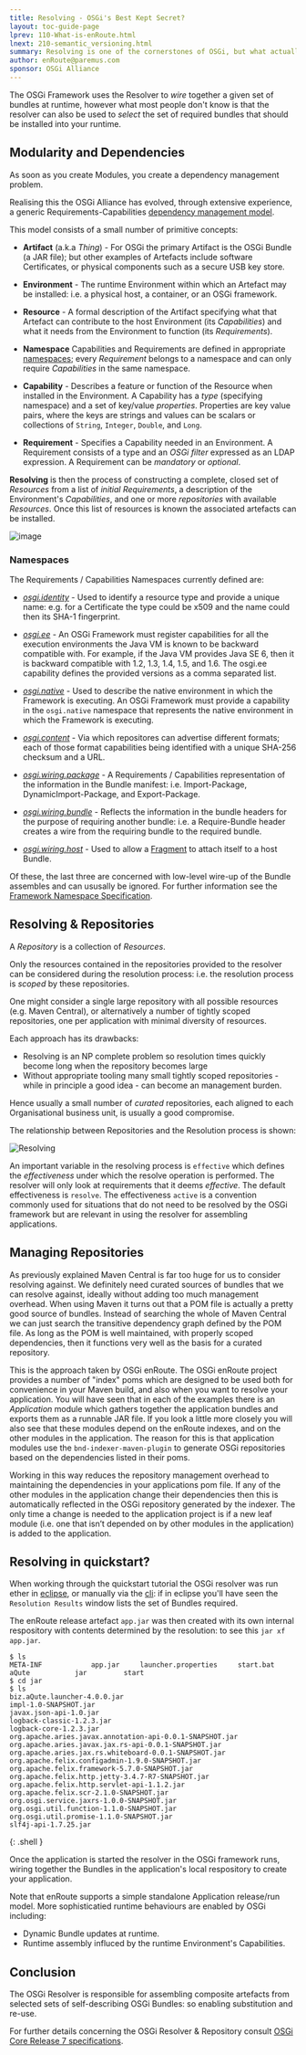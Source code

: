 ```yaml
---
title: Resolving - OSGi's Best Kept Secret?
layout: toc-guide-page
lprev: 110-What-is-enRoute.html
lnext: 210-semantic_versioning.html  
summary: Resolving is one of the cornerstones of OSGi, but what actually is going on?
author: enRoute@paremus.com
sponsor: OSGi Alliance 
---
```


The OSGi Framework uses the Resolver to _wire_ together a given set of bundles at runtime, however what most people don't know is that the resolver can also be used to _select_ the set of required bundles that should be installed into your runtime.

## Modularity and Dependencies  

As soon as you create Modules, you create a dependency management problem.

Realising this the OSGi Alliance has evolved, through extensive experience, a generic Requirements-Capabilities [dependency management model](https://osgi.org/hudson/job/build.core/lastSuccessfulBuild/artifact/osgi.specs/generated/html/core/framework.module.html#framework.module.dependencies). 

This model consists of a small number of primitive concepts:

* **Artifact** (a.k.a _Thing_) - For OSGi the primary Artifact is the OSGi Bundle (a JAR file); but other  examples of Artefacts include software Certificates, or physical components such as a secure USB key store.

* **Environment** - The runtime Environment within which an Artefact may be installed: i.e. a physical host, a container, or an OSGi framework.

* **Resource** - A formal description of the Artifact specifying what that Artefact can contribute to the host Environment (its _Capabilities_) and what it needs from the Environment to function (its _Requirements_).

* **Namespace** Capabilities and Requirements are defined in appropriate [namespaces](https://osgi.org/specification/osgi.core/7.0.0/framework.namespaces.html); every _Requirement_ belongs to a namespace and can only require _Capabilities_ in the same namespace.

* **Capability** - Describes a feature or function of the Resource when installed in the Environment. A Capability has a _type_ (specifying namespace) and a set of key/value  _properties_. Properties are key value pairs, where the keys are strings and values can be scalars or collections of `String`, `Integer`, `Double`, and `Long`.

* **Requirement** - Specifies a Capability needed in an Environment. A Requirement consists of a type and an _OSGi filter_ expressed as an LDAP expression. A Requirement can be _mandatory_ or _optional_.

**Resolving** is then the process of constructing a complete, closed set of _Resources_ from a list of _initial Requirements_, a description of the Environment's _Capabilities_, and one or more _repositories_ with available _Resources_. Once this list of resources is known the associated artefacts can be installed. 

![image](https://user-images.githubusercontent.com/200494/31130842-cf5299d2-a858-11e7-907c-d6cb43954501.png)

### Namespaces 

The Requirements / Capabilities Namespaces currently defined are:

* [_osgi.identity_](https://osgi.org/hudson/job/build.core/lastSuccessfulBuild/artifact/osgi.specs/generated/html/core/framework.namespaces.html#i1776750) - Used to identify a resource type and  provide a unique name: e.g. for a Certificate the type could be x509 and the name could then its SHA-1 fingerprint.

* [_osgi.ee_](https://osgi.org/hudson/job/build.core/lastSuccessfulBuild/artifact/osgi.specs/generated/html/core/framework.namespaces.html#framework.namespaces.osgi.ee) - An OSGi Framework must register capabilities for all the execution environments the Java VM is known to be backward compatible with. For example, if the Java VM provides Java SE 6, then it is backward compatible with 1.2, 1.3, 1.4, 1.5, and 1.6. The osgi.ee capability defines the provided versions as a comma separated list.

* [_osgi.native_](https://osgi.org/hudson/job/build.core/lastSuccessfulBuild/artifact/osgi.specs/generated/html/core/framework.namespaces.html#framework.namespaces.osgi.native) - Used to describe the native environment in which the Framework is executing. An OSGi Framework must provide a capability in the `osgi.native` namespace that represents the native environment in which the Framework is executing.

* [_osgi.content_](https://osgi.org/hudson/job/build.cmpn/lastSuccessfulBuild/artifact/osgi.specs/generated/html/cmpn/service.repository.html#i3224340) -  Via which repositores can advertise different formats; each of those format capabilities being identified with a unique SHA-256 checksum and a URL.

* [_osgi.wiring.package_](https://osgi.org/hudson/job/build.core/lastSuccessfulBuild/artifact/osgi.specs/generated/html/core/framework.namespaces.html#i1773241) - A Requirements / Capabilities representation of the information in the Bundle manifest: i.e. Import-Package, DynamicImport-Package, and Export-Package. 

* [_osgi.wiring.bundle_](https://osgi.org/hudson/job/build.core/lastSuccessfulBuild/artifact/osgi.specs/generated/html/core/framework.namespaces.html#i1773242) - Reflects the information in the bundle headers for the purpose of requiring another bundle: i.e. a Require-Bundle header creates a wire from the requiring bundle to the required bundle. 

* [_osgi.wiring.host_](https://osgi.org/hudson/job/build.core/lastSuccessfulBuild/artifact/osgi.specs/generated/html/core/framework.namespaces.html#i1773243) - Used to allow a [Fragment](https://osgi.org/hudson/job/build.core/lastSuccessfulBuild/artifact/osgi.specs/generated/html/core/framework.wiring.html#framework.wiring-fragments) to attach itself to a host Bundle. 

Of these, the last three are concerned with low-level wire-up of the Bundle assembles and can ususally be ignored. For further information see the [Framework Namespace Specification](https://osgi.org/hudson/job/build.core/lastSuccessfulBuild/artifact/osgi.specs/generated/html/core/framework.namespaces.html#d0e16016).


## Resolving & Repositories 

A _Repository_ is a collection of _Resources_. 

Only the resources contained in the repositories provided to the resolver can be considered during the resolution process: i.e. the resolution process is _scoped_ by these repositories. 

One might consider a single large repository with all possible resources (e.g.  Maven Central), or alternatively a number of tightly scoped repositories, one per application with minimal diversity of resources. 

Each approach has its drawbacks: 
* Resolving is an NP complete problem so resolution times quickly become long when the repository becomes large
* Without appropriate tooling many small tightly scoped repositories - while in principle a good idea - can become an management burden.

Hence usually a small number of _curated_ repositories, each aligned to each Organisational business unit, is usually a good compromise.

The relationship between Repositories and the Resolution process is shown: 

![Resolving](https://user-images.githubusercontent.com/200494/31221580-73596198-a9c4-11e7-8d11-1e1fe7e37199.png)

An important variable in the resolving process is `effective` which defines the _effectiveness_ under which the resolve operation is performed. The resolver will only look at requirements that it deems _effective_. The default effectiveness is `resolve`. The effectiveness `active` is a convention commonly used for situations that do not need to be resolved by the OSGi framework but are relevant in using the resolver for assembling applications. 


## Managing Repositories

As previously explained Maven Central is far too huge for us to consider resolving against. We definitely need curated sources of bundles that we can resolve against, ideally without adding too much management overhead. When using Maven it turns out that a POM file is actually a pretty good source of bundles. Instead of searching the whole of Maven Central we can just search the transitive dependency graph defined by the POM file. As long as the POM is well maintained, with properly scoped dependencies, then it functions very well as the basis for a curated repository.  

This is the approach taken by OSGi enRoute. The OSGi enRoute project provides a number of "index" poms which are designed to be used both for convenience in your Maven build, and also when you want to resolve your application. You will have seen that in each of the examples there is an _Application_ module which gathers together the application bundles and exports them as a runnable JAR file. If you look a little more closely you will also see that these modules depend on the enRoute indexes, and on the other modules in the application. The reason for this is that application modules use the `bnd-indexer-maven-plugin` to generate OSGi repositories based on the dependencies listed in their poms.

Working in this way reduces the repository management overhead to maintaining the dependencies in your applications pom file. If any of the other modules in the application change their dependencies then this is automatically reflected in the OSGi repository generated by the indexer. The only time a change is needed to the application project is if a new leaf module (i.e. one that isn’t depended on by other modules in the application) is added to the application.


## Resolving in quickstart?  

When working through the quickstart tutorial the OSGi resolver was run ether in [eclipse](../tutorial/020-tutorial_qs.html#resolve-eclipse), or manually via the [cli](../tutorial/020-tutorial_qs.html#resolve-cli): if in eclipse you'll have seen the `Resolution Results` window lists the set of Bundles required.

The enRoute release artefact `app.jar` was then created with its own internal respository with contents determined by the resolution: to see this `jar xf app.jar`. 

    $ ls
    META-INF		    app.jar	    launcher.properties	    start.bat
    aQute		    jar		    start
    $ cd jar
    $ ls
    biz.aQute.launcher-4.0.0.jar
    impl-1.0-SNAPSHOT.jar
    javax.json-api-1.0.jar
    logback-classic-1.2.3.jar
    logback-core-1.2.3.jar
    org.apache.aries.javax.annotation-api-0.0.1-SNAPSHOT.jar
    org.apache.aries.javax.jax.rs-api-0.0.1-SNAPSHOT.jar
    org.apache.aries.jax.rs.whiteboard-0.0.1-SNAPSHOT.jar
    org.apache.felix.configadmin-1.9.0-SNAPSHOT.jar
    org.apache.felix.framework-5.7.0-SNAPSHOT.jar
    org.apache.felix.http.jetty-3.4.7-R7-SNAPSHOT.jar
    org.apache.felix.http.servlet-api-1.1.2.jar
    org.apache.felix.scr-2.1.0-SNAPSHOT.jar
    org.osgi.service.jaxrs-1.0.0-SNAPSHOT.jar
    org.osgi.util.function-1.1.0-SNAPSHOT.jar
    org.osgi.util.promise-1.1.0-SNAPSHOT.jar
    slf4j-api-1.7.25.jar
{: .shell }

Once the application is started the resolver in the OSGi framework runs, wiring together the Bundles in the application's local respository to create your application.

Note that enRoute supports a simple standalone Application release/run model. More sophisticatied runtime behaviours are enabled by OSGi including: 
* Dynamic Bundle updates at runtime.
* Runtime assembly influced by the runtime Environment's Capabilities.   


## Conclusion

The OSGi Resolver is responsible for assembling composite artefacts from selected sets of self-describing OSGi Bundles: so enabling substitution and re-use.

For further details concerning the OSGi Resolver & Repository consult [OSGi Core Release 7 specifications](https://osgi.org/hudson/job/build.core/lastSuccessfulBuild/artifact/osgi.specs/generated/html/core/index.html). 
